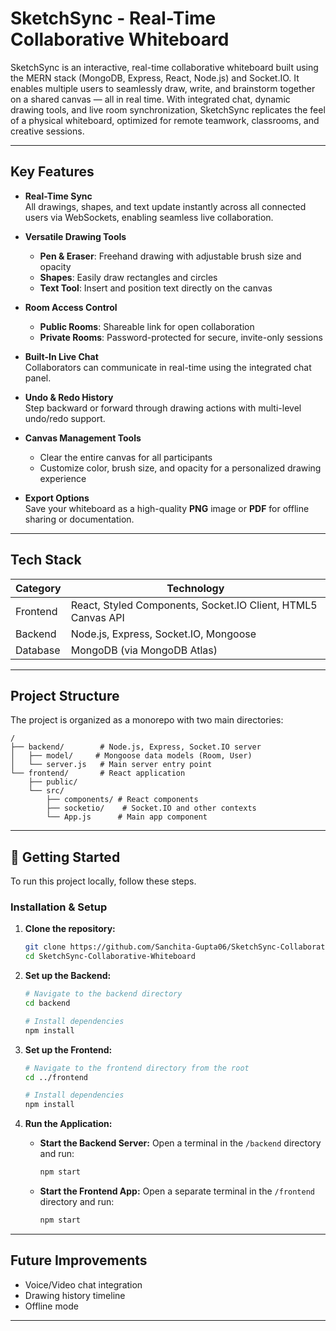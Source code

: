 # SketchSync - Real-Time Collaborative Whiteboard

SketchSync is an interactive, real-time collaborative whiteboard built using the MERN stack (MongoDB, Express, React, Node.js) and Socket.IO. It enables multiple users to seamlessly draw, write, and brainstorm together on a shared canvas — all in real time. With integrated chat, dynamic drawing tools, and live room synchronization, SketchSync replicates the feel of a physical whiteboard, optimized for remote teamwork, classrooms, and creative sessions.

---

## Key Features

- **Real-Time Sync**  
  All drawings, shapes, and text update instantly across all connected users via WebSockets, enabling seamless live collaboration.

- **Versatile Drawing Tools**  
  - **Pen & Eraser**: Freehand drawing with adjustable brush size and opacity  
  - **Shapes**: Easily draw rectangles and circles  
  - **Text Tool**: Insert and position text directly on the canvas

- **Room Access Control**  
  - **Public Rooms**: Shareable link for open collaboration  
  - **Private Rooms**: Password-protected for secure, invite-only sessions

- **Built-In Live Chat**  
  Collaborators can communicate in real-time using the integrated chat panel.

- **Undo & Redo History**  
  Step backward or forward through drawing actions with multi-level undo/redo support.

- **Canvas Management Tools**  
  - Clear the entire canvas for all participants  
  - Customize color, brush size, and opacity for a personalized drawing experience

- **Export Options**  
  Save your whiteboard as a high-quality **PNG** image or **PDF** for offline sharing or documentation.

---

## Tech Stack

| Category   | Technology                                      |
|------------|--------------------------------------------------|
| Frontend   | React, Styled Components, Socket.IO Client, HTML5 Canvas API |
| Backend    | Node.js, Express, Socket.IO, Mongoose            |
| Database   | MongoDB (via MongoDB Atlas)                      |

---

## Project Structure

The project is organized as a monorepo with two main directories:

```
/
├── backend/        # Node.js, Express, Socket.IO server
│   ├── model/     # Mongoose data models (Room, User)
│   └── server.js   # Main server entry point
└── frontend/       # React application
    ├── public/
    └── src/
        ├── components/ # React components
        ├── socketio/    # Socket.IO and other contexts
        └── App.js      # Main app component
```
---

## 🏁 Getting Started

To run this project locally, follow these steps.

### Installation & Setup

1.  **Clone the repository:**
    ```bash
    git clone https://github.com/Sanchita-Gupta06/SketchSync-Collaborative-Whiteboard.git
    cd SketchSync-Collaborative-Whiteboard
    ```

2.  **Set up the Backend:**
    ```bash
    # Navigate to the backend directory
    cd backend

    # Install dependencies
    npm install

3.  **Set up the Frontend:**
    ```bash
    # Navigate to the frontend directory from the root
    cd ../frontend

    # Install dependencies
    npm install

4.  **Run the Application:**
    *   **Start the Backend Server:** Open a terminal in the `/backend` directory and run:
        ```bash
        npm start
        ```
    *   **Start the Frontend App:** Open a separate terminal in the `/frontend` directory and run:
        ```bash
        npm start
        ```
---

## Future Improvements

- Voice/Video chat integration
- Drawing history timeline
- Offline mode

---
